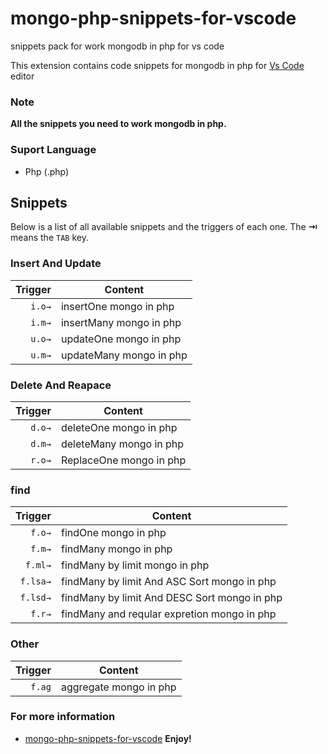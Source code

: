 # mongo-php-snippets-for-vscode
snippets pack for work mongodb in php for vs code

This extension contains code snippets for mongodb in php for [Vs Code][code] editor

### Note
**All the snippets you need to work mongodb in php.**

### Suport Language
* Php (.php)
## Snippets
Below is a list of all available snippets and the triggers of each one. The **⇥** means the `TAB` key.

### Insert And Update 
| Trigger  | Content |
| -------: | ------- |
| `i.o→`   | insertOne  mongo in php|
| `i.m→`   | insertMany mongo in php|
| `u.o→`   | updateOne  mongo in php|
| `u.m→`   | updateMany mongo in php|


### Delete And Reapace
| Trigger  | Content |
| -------: | ------- |
| `d.o→`   | deleteOne  mongo in php|
| `d.m→`   | deleteMany mongo in php|
| `r.o→`   | ReplaceOne mongo in php|

### find
| Trigger  | Content |
| -------: | ------- |
| `f.o→`   | findOne  mongo in php|
| `f.m→`   | findMany mongo in php|
| `f.ml→`  | findMany by limit mongo in php|
| `f.lsa→` | findMany by limit And ASC Sort mongo in php|
| `f.lsd→` | findMany by limit And DESC Sort mongo in php|
| `f.r→` | findMany and reqular expretion mongo in php|

### Other
| Trigger | Content |
| ------: | ------- |
| `f.ag`  | aggregate mongo in php |  

[code]: https://code.visualstudio.com/

### For more information
* [mongo-php-snippets-for-vscode](https://github.com/hadi78m/mongo-php-snippets-for-vscode)
**Enjoy!**
